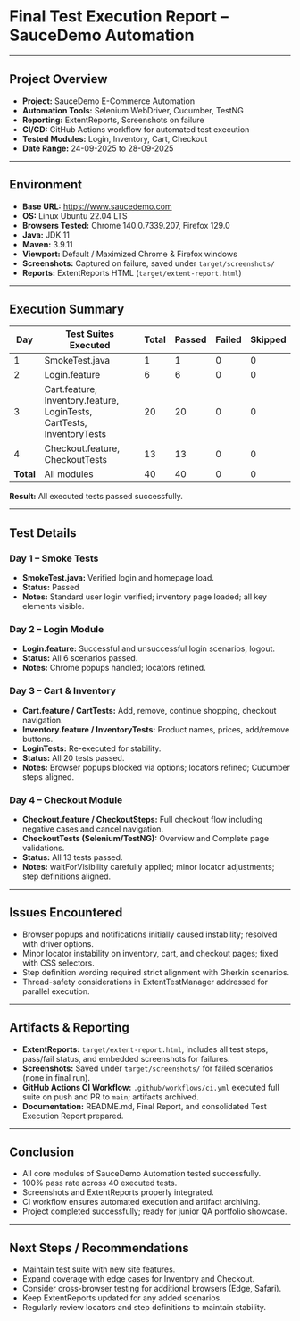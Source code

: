 # Final Test Execution Report – SauceDemo Automation

---

## Project Overview
- **Project:** SauceDemo E-Commerce Automation
- **Automation Tools:** Selenium WebDriver, Cucumber, TestNG
- **Reporting:** ExtentReports, Screenshots on failure
- **CI/CD:** GitHub Actions workflow for automated test execution
- **Tested Modules:** Login, Inventory, Cart, Checkout
- **Date Range:** 24-09-2025 to 28-09-2025

---

## Environment
- **Base URL:** https://www.saucedemo.com
- **OS:** Linux Ubuntu 22.04 LTS
- **Browsers Tested:** Chrome 140.0.7339.207, Firefox 129.0
- **Java:** JDK 11
- **Maven:** 3.9.11
- **Viewport:** Default / Maximized Chrome & Firefox windows
- **Screenshots:** Captured on failure, saved under `target/screenshots/`
- **Reports:** ExtentReports HTML (`target/extent-report.html`)

---

## Execution Summary
| Day | Test Suites Executed | Total | Passed | Failed | Skipped |
|-----|--------------------|-------|--------|--------|---------|
| 1 | SmokeTest.java | 1 | 1 | 0 | 0 |
| 2 | Login.feature | 6 | 6 | 0 | 0 |
| 3 | Cart.feature, Inventory.feature, LoginTests, CartTests, InventoryTests | 20 | 20 | 0 | 0 |
| 4 | Checkout.feature, CheckoutTests | 13 | 13 | 0 | 0 |
| **Total** | All modules | 40 | 40 | 0 | 0 |

**Result:** All executed tests passed successfully.

---

## Test Details

### Day 1 – Smoke Tests
- **SmokeTest.java:** Verified login and homepage load.
- **Status:** Passed
- **Notes:** Standard user login verified; inventory page loaded; all key elements visible.

### Day 2 – Login Module
- **Login.feature:** Successful and unsuccessful login scenarios, logout.
- **Status:** All 6 scenarios passed.
- **Notes:** Chrome popups handled; locators refined.

### Day 3 – Cart & Inventory
- **Cart.feature / CartTests:** Add, remove, continue shopping, checkout navigation.
- **Inventory.feature / InventoryTests:** Product names, prices, add/remove buttons.
- **LoginTests:** Re-executed for stability.
- **Status:** All 20 tests passed.
- **Notes:** Browser popups blocked via options; locators refined; Cucumber steps aligned.

### Day 4 – Checkout Module
- **Checkout.feature / CheckoutSteps:** Full checkout flow including negative cases and cancel navigation.
- **CheckoutTests (Selenium/TestNG):** Overview and Complete page validations.
- **Status:** All 13 tests passed.
- **Notes:** waitForVisibility carefully applied; minor locator adjustments; step definitions aligned.

---

## Issues Encountered
- Browser popups and notifications initially caused instability; resolved with driver options.
- Minor locator instability on inventory, cart, and checkout pages; fixed with CSS selectors.
- Step definition wording required strict alignment with Gherkin scenarios.
- Thread-safety considerations in ExtentTestManager addressed for parallel execution.

---

## Artifacts & Reporting
- **ExtentReports:** `target/extent-report.html`, includes all test steps, pass/fail status, and embedded screenshots for failures.
- **Screenshots:** Saved under `target/screenshots/` for failed scenarios (none in final run).
- **GitHub Actions CI Workflow:** `.github/workflows/ci.yml` executed full suite on push and PR to `main`; artifacts archived.
- **Documentation:** README.md, Final Report, and consolidated Test Execution Report prepared.

---

## Conclusion
- All core modules of SauceDemo Automation tested successfully.
- 100% pass rate across 40 executed tests.
- Screenshots and ExtentReports properly integrated.
- CI workflow ensures automated execution and artifact archiving.
- Project completed successfully; ready for junior QA portfolio showcase.

---

## Next Steps / Recommendations
- Maintain test suite with new site features.
- Expand coverage with edge cases for Inventory and Checkout.
- Consider cross-browser testing for additional browsers (Edge, Safari).
- Keep ExtentReports updated for any added scenarios.
- Regularly review locators and step definitions to maintain stability.
